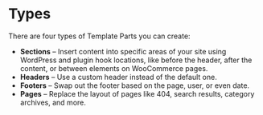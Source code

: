 # Types

There are four types of Template Parts you can create:

* **Sections** – Insert content into specific areas of your site using WordPress and plugin hook locations, like before the header, after the content, or between elements on WooCommerce pages.
* **Headers** – Use a custom header instead of the default one.
* **Footers** – Swap out the footer based on the page, user, or even date.
* **Pages** – Replace the layout of pages like 404, search results, category archives, and more.
